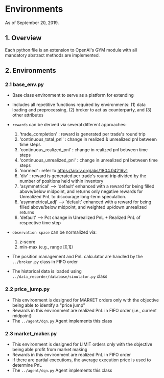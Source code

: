 # Environments
As of September 20, 2019.

## 1. Overview
Each python file is an extension to OpenAI's GYM module 
with all mandatory abstract methods are implemented.

## 2. Environments

### 2.1 base_env.py
- Base class environment to serve as a platform for extending
- Includes all repetitive functions required by environments: (1) data
  loading and preprocessing, (2) broker to act as counterparty, and (3)
  other attributes
- `rewards` can be derived via several different approaches:
  1.   'trade_completion' : reward is generated per trade's round trip
  2.   'continuous_total_pnl' : change in realized & unrealized pnl
       between time steps
  3.   'continuous_realized_pnl' : change in realized pnl between time
       steps
  4.   'continuous_unrealized_pnl' : change in unrealized pnl between
       time steps
  5.   'normed' : refer to https://arxiv.org/abs/1804.04216v1
  6.   'div' : reward is generated per trade's round trip divided by the
       number of positions held within inventory
  7.   'asymmetrical' --> 'default' enhanced with a reward for being
       filled above/below midpoint, and returns only negative rewards
       for Unrealized PnL to discourage long-term speculation.
  8.   'asymmetrical_adj' --> 'default' enhanced with a reward for being
       filled above/below midpoint, and weighted up/down unrealized
       returns
  9.   'default' --> Pct change in Unrealized PnL + Realized PnL of
       respective time step
       
- `observation space` can be normalized via: 
    1.  z-score
    2. min-max (e.g., range [0,1])
- The position management and PnL calculator are handled by the
  `../broker.py` class in FIFO order
- The historical data is loaded using `../data_recorder/database/simulator.py`
 class

### 2.2 price_jump.py
- This environment is designed for MARKET orders only with the objective
  being able to identify a "price jump"
- Rewards in this environment are realized PnL in FIFO order 
(i.e., current midpoint)
- The `../agent/dqn.py` Agent implements this class
 
### 2.3 market_maker.py
- This environment is designed for LIMIT orders only with the objective
  being able profit from market making
- Rewards in this environment are realized PnL in FIFO order
- If there are partial executions, the average execution price is used
  to determine PnL
 - The `../agent/dqn.py` Agent implements this class